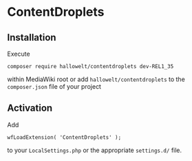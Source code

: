 # ContentDroplets

## Installation
Execute

    composer require hallowelt/contentdroplets dev-REL1_35
within MediaWiki root or add `hallowelt/contentdroplets` to the
`composer.json` file of your project

## Activation
Add

    wfLoadExtension( 'ContentDroplets' );
to your `LocalSettings.php` or the appropriate `settings.d/` file.